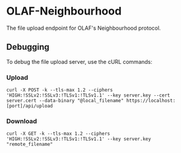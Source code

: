 # OLAF-Neighbourhood
The file upload endpoint for OLAF's Neighbourhood protocol.

## Debugging

To debug the file upload server, use the cURL commands:


### Upload
```
curl -X POST -k --tls-max 1.2 --ciphers 'HIGH:!SSLv2:!SSLv3:!TLSv1:!TLSv1.1' --key server.key --cert server.cert --data-binary "@local_filename" https://localhost:[port]/api/upload
```

### Download
```
curl -X GET -k --tls-max 1.2 --ciphers 'HIGH:!SSLv2:!SSLv3:!TLSv1:!TLSv1.1' --key server.key "remote_filename"
```